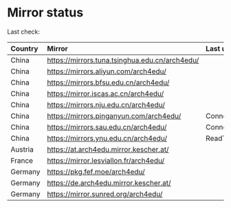 <script src="./time.js"></script>
# Mirror status
Last check: <script type="text/javascript">localize(1677760727.5558512);</script>

|Country|Mirror|Last update|
|:------|:-----|:----------|
|China|https://mirrors.tuna.tsinghua.edu.cn/arch4edu/|<script type="text/javascript">localize(1677738997);</script>|
|China|https://mirrors.aliyun.com/arch4edu/|<script type="text/javascript">localize(1677652675);</script>|
|China|https://mirrors.bfsu.edu.cn/arch4edu/|<script type="text/javascript">localize(1677738997);</script>|
|China|https://mirror.iscas.ac.cn/arch4edu/|<script type="text/javascript">localize(1677738997);</script>|
|China|https://mirrors.nju.edu.cn/arch4edu/|<script type="text/javascript">localize(1677738997);</script>|
|China|https://mirrors.pinganyun.com/arch4edu/|ConnectionError|
|China|https://mirrors.sau.edu.cn/arch4edu/|ConnectionError|
|China|https://mirrors.ynu.edu.cn/arch4edu/|ReadTimeout|
|Austria|https://at.arch4edu.mirror.kescher.at/|<script type="text/javascript">localize(1677738997);</script>|
|France|https://mirror.lesviallon.fr/arch4edu/|<script type="text/javascript">localize(1677696326);</script>|
|Germany|https://pkg.fef.moe/arch4edu/|<script type="text/javascript">localize(1677738997);</script>|
|Germany|https://de.arch4edu.mirror.kescher.at/|<script type="text/javascript">localize(1677738997);</script>|
|Germany|https://mirror.sunred.org/arch4edu/|<script type="text/javascript">localize(1677738997);</script>|

<script src="./tablefilter/tablefilter.js"></script>
<script src="./table.js"></script>